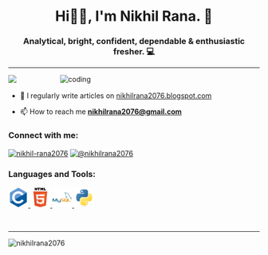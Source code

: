 <h1 align="center">Hi👋🏽, I'm Nikhil Rana. 💟</h1>
<h3 align="center">Analytical, bright, confident, dependable & enthusiastic fresher. 💻</h3>
<hr>
<img align="right" alt="coding" width="400" src="https://media.giphy.com/media/v1.Y2lkPTc5MGI3NjExNDNmMTZkMjlmZjg1MDllOWUxNWI3NjQ3NDhhMDg3NGY2ODQ4MDZkNiZjdD1n/l46Cy1rHbQ92uuLXa/giphy.gif">

![](https://komarev.com/ghpvc/?username=nikhilrana2076&color=green)

- 📝 I regularly write articles on [nikhilrana2076.blogspot.com](https://nikhilrana2076.blogspot.com/)

- 📫 How to reach me **nikhilrana2076@gmail.com**

<h3 align="left">Connect with me:</h3>
<p align="left">
<a href="https://linkedin.com/in/nikhil-rana2076" target="blank"><img align="center" src="https://pngimg.com/uploads/linkedIn/linkedIn_PNG7.png" alt="nikhil-rana2076" height="30" width="40" /></a>
<a href="https://medium.com/@nikhilrana2076" target="blank"><img align="center" src="https://www.underconsideration.com/brandnew/archives/medium_2017_monogram.png" alt="@nikhilrana2076" height="30" width="40" /></a>
</p>

<h3 align="left">Languages and Tools:</h3>
<p align="left"> <a href="https://www.cprogramming.com/" target="_blank" rel="noreferrer"> <img src="https://raw.githubusercontent.com/devicons/devicon/master/icons/c/c-original.svg" alt="c" width="40" height="40"/> </a> <a href="https://www.w3.org/html/" target="_blank" rel="noreferrer"> <img src="https://raw.githubusercontent.com/devicons/devicon/master/icons/html5/html5-original-wordmark.svg" alt="html5" width="40" height="40"/> </a> <a href="https://www.mysql.com/" target="_blank" rel="noreferrer"> <img src="https://raw.githubusercontent.com/devicons/devicon/master/icons/mysql/mysql-original-wordmark.svg" alt="mysql" width="40" height="40"/> </a> <a href="https://www.python.org" target="_blank" rel="noreferrer"> <img src="https://raw.githubusercontent.com/devicons/devicon/master/icons/python/python-original.svg" alt="python" width="40" height="40"/> </a> </p>
<br><hr>
<p><img align="left" src="https://github-readme-stats.vercel.app/api/top-langs?username=nikhilrana2076&show_icons=true&locale=en&layout=compact" alt="nikhilrana2076" /></p>

